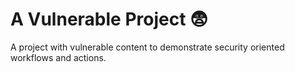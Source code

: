 # A Vulnerable Project :fearful:
A project with vulnerable content to demonstrate security oriented workflows and actions.
